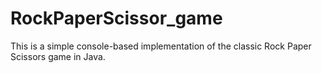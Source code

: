 # RockPaperScissor_game
This is a simple console-based implementation of the classic Rock Paper Scissors game in Java.
